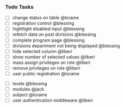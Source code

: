 ### Todo Tasks

- [ ] change status on table @loraine
- [ ] registration control @blessing
- [ ] hightlight disabled input @blessing
- [ ] refetch data on post divisions @blessing
- [ ] complete program page @blessing
- [ ] divisions department not being displayed @blessing
- [ ] hide selected column @liberi
- [ ] show number of selected values @liberi
- [ ] mass assign privileges on role @liberi
- [ ] remove privileges on role @liberi
- [ ] user public registration @loraine

 <!-- new tasks -->
- [ ] levels @blessing
- [ ] modules @jack
- [ ] subject @loraine
- [ ] user authentication middleware @liberi
